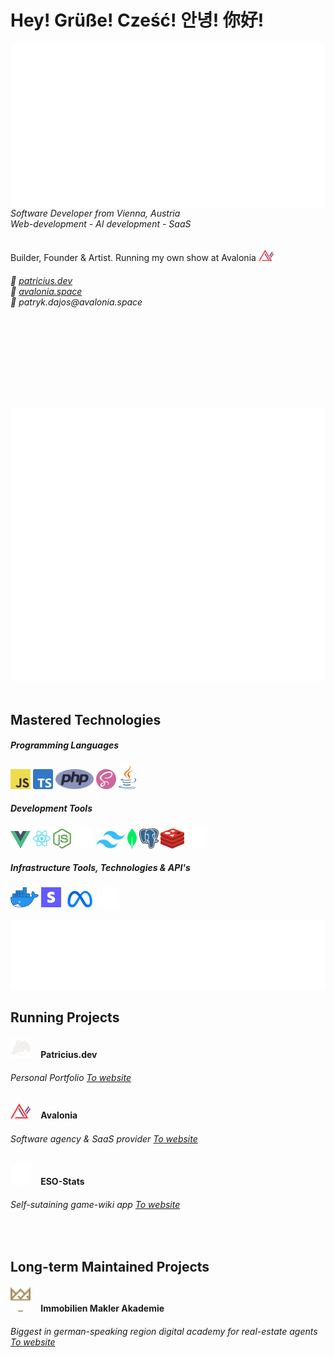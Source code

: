 # Hey! Grüße! Cześć! 안녕! 你好!
<div>
    <img align="left" src="/github-metrics.svg"/>
    <div align="left">
        <h6>
            Software Developer from Vienna, Austria<br/>
            Web-development - AI development - SaaS
        </h6>
        </span>Builder, Founder & Artist. Running my own show at Avalonia <img width="24px" src="/avalonia_icon.png"/><span><br/>
        <h6>
            🐉 <a href="https://patricius.dev">patricius.dev</a><br/>
            🔺 <a href="https://avalonia.space">avalonia.space</a><br/>
            💌 patryk.dajos@avalonia.space
        </h6><br/><br/><br/><br/>
    </div>
</div>
            
<br/><br/>

<div>
    <img align="left" src="/metrics.plugin.achievements.compact.svg"/><br/>
    <img src="/metrics.plugin.isocalendar.svg"/>
</div>

<br/>

## Mastered Technologies
<div align="left">
    <div>
        <h5>Programming Languages</h5>
        <span>
            <img height="32px" src="/icons/js/js.svg"/> <img height="32px" src="/icons/ts/ts.svg"/> <img height="32px" src="/icons/php/php.svg"/> <img height="32px" src="/icons/sass/sass.png"/> <img height="38px" src="/icons/java/java.svg"/>
        </span>
    </div>
    <div>
        <h5>Development Tools</h5>
        <span>
            <img height="28px" src="/icons/vuejs/vuejs.svg"/> <img height="32px" src="/icons/reactjs/reactjs.svg"/> <img height="32px" src="/icons/nodejs/nodejs.svg"/> <img height="32px" src="/icons/symfony.svg"/> <img height="28px" src="/icons/tailwind/tailwind.svg"/> <img height="32px" src="/icons/mongodb/mongodb.svg"/> <img height="32px" src="/icons/postgresql/postgresql.svg"/> 
            <img height="32px" src="/icons/redis/redis.svg"/> <img height="32px" src="/icons/prisma.svg"/>
        </span>
    </div>
    <div>
        <h5>Infrastructure Tools, Technologies & API's</h5>
        <span>
            <img height="32px" src="/icons/docker/docker.webp"/> <img height="32px" src="/icons/stripe/stripe.jpeg"/> <img height="26px" src="/icons/meta/meta.svg"/> <img height="32px" src="/icons/openai.svg"/>
        </span>
    </div>
</div>
<br/>

<img src="/metrics.plugin.languages.svg"/>

<br/>

## Running Projects

<div>
    <h4><img width="32px" src="/icons/patriciusdev.png"/>ㅤ Patricius.dev</h4>
    <h6>Personal Portfolio <a href="https://patricius.dev">To website</a></h6>
</div>

<div>
    <h4><img width="32px" src="/avalonia_icon.png"/>ㅤ Avalonia</h4>
    <h6>Software agency & SaaS provider <a href="https://avalonia.space">To website</a></h6>
</div>

<div>
    <h4><img width="32px" src="/eso-stats.png"/>ㅤ ESO-Stats</h4>
    <h6>Self-sutaining game-wiki app <a href="https://eso-stats.pro">To website</a></h6>
</div>

<br/>

## Long-term Maintained Projects

<div>
    <h4><img width="32px" src="/immobilien-makler-akademie.svg"/>ㅤ Immobilien Makler Akademie</h4>
    <h6>Biggest in german-speaking region digital academy for real-estate agents <a href="https://immobilien-makler-akademie.com">To website</a></h6>
</div>
